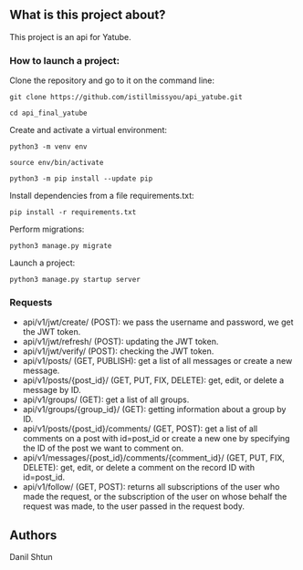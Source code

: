## What is this project about?

This project is an api for Yatube.

### How to launch a project:

Clone the repository and go to it on the command line:

```
git clone https://github.com/istillmissyou/api_yatube.git
```

```
cd api_final_yatube
```

Create and activate a virtual environment:

```
python3 -m venv env
```

```
source env/bin/activate
```

```
python3 -m pip install --update pip
```

Install dependencies from a file requirements.txt:

```
pip install -r requirements.txt
```

Perform migrations:

```
python3 manage.py migrate
```

Launch a project:

```
python3 manage.py startup server
```

### Requests

* api/v1/jwt/create/ (POST): we pass the username and password, we get the JWT token.
* api/v1/jwt/refresh/ (POST): updating the JWT token.
* api/v1/jwt/verify/ (POST): checking the JWT token.
* api/v1/posts/ (GET, PUBLISH): get a list of all messages or create a new message.
* api/v1/posts/{post_id}/ (GET, PUT, FIX, DELETE): get, edit, or delete a message by ID.
* api/v1/groups/ (GET): get a list of all groups.
* api/v1/groups/{group_id}/ (GET): getting information about a group by ID.
* api/v1/posts/{post_id}/comments/ (GET, POST): get a list of all comments on a post with id=post_id or create a new one by specifying the ID of the post we want to comment on.
* api/v1/messages/{post_id}/comments/{comment_id}/ (GET, PUT, FIX, DELETE): get, edit, or delete a comment on the record ID with id=post_id.
* api/v1/follow/ (GET, POST): returns all subscriptions of the user who made the request, or the subscription of the user on whose behalf the request was made, to the user passed in the request body.

## Authors 
Danil Shtun
